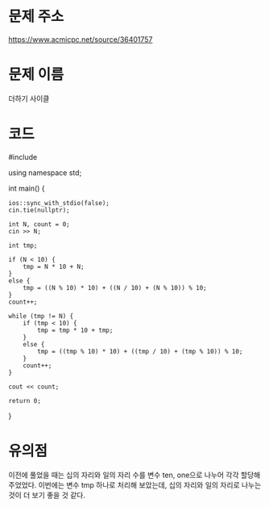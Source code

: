 # 문제 주소
https://www.acmicpc.net/source/36401757

# 문제 이름
더하기 사이클

# 코드

#include <iostream>

using namespace std;

int main() {

	ios::sync_with_stdio(false);
	cin.tie(nullptr);

	int N, count = 0;
	cin >> N;

	int tmp;

	if (N < 10) {
		tmp = N * 10 + N;
	}
	else {
		tmp = ((N % 10) * 10) + ((N / 10) + (N % 10)) % 10;
	}
	count++;

	while (tmp != N) {
		if (tmp < 10) {
			tmp = tmp * 10 + tmp;
		}
		else {
			tmp = ((tmp % 10) * 10) + ((tmp / 10) + (tmp % 10)) % 10;
		}
		count++;
	}
	
	cout << count;

	return 0;
}

# 유의점
이전에 풀었을 때는 십의 자리와 일의 자리 수를 변수 ten, one으로 나누어 각각 할당해 주었었다.
이번에는 변수 tmp 하나로 처리해 보았는데, 십의 자리와 일의 자리로 나누는 것이 더 보기 좋을 것 같다.